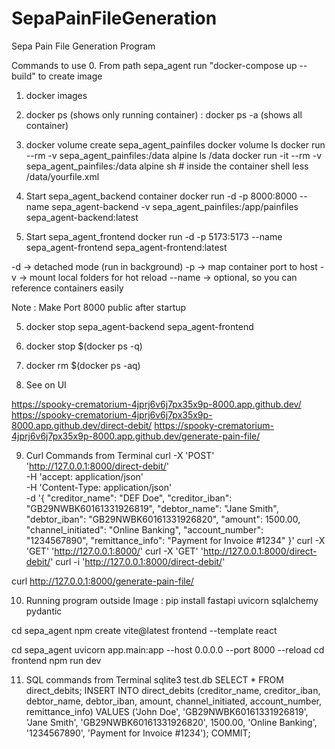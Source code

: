 # SepaPainFileGeneration
Sepa Pain File Generation Program

Commands to use 
0. From path sepa_agent run "docker-compose up --build" to create image
1. docker images
2. docker ps (shows only running container) : docker ps -a (shows all container) 
3. docker volume create sepa_agent_painfiles
docker volume ls
docker run --rm -v sepa_agent_painfiles:/data alpine ls /data
docker run -it --rm -v sepa_agent_painfiles:/data alpine sh # inside the container shell less /data/yourfile.xml

3. Start sepa_agent_backend container
docker run -d -p 8000:8000 --name sepa_agent-backend -v sepa_agent_painfiles:/app/painfiles sepa_agent-backend:latest

4. Start sepa_agent_frontend
docker run -d -p 5173:5173 --name sepa_agent-frontend sepa_agent-frontend:latest
 
-d → detached mode (run in background)
-p → map container port to host
-v → mount local folders for hot reload
--name → optional, so you can reference containers easily

Note : Make Port 8000 public after startup

5. docker stop sepa_agent-backend sepa_agent-frontend
6. docker stop $(docker ps -q)
7. docker rm $(docker ps -aq)

8. See on UI

https://spooky-crematorium-4jprj6v6j7px35x9p-8000.app.github.dev/
https://spooky-crematorium-4jprj6v6j7px35x9p-8000.app.github.dev/direct-debit/
https://spooky-crematorium-4jprj6v6j7px35x9p-8000.app.github.dev/generate-pain-file/

9. Curl Commands from Terminal
curl -X 'POST' \
  'http://127.0.0.1:8000/direct-debit/' \
  -H 'accept: application/json' \
  -H 'Content-Type: application/json' \
  -d '{
        "creditor_name": "DEF Doe",
        "creditor_iban": "GB29NWBK60161331926819",
        "debtor_name": "Jane Smith",
        "debtor_iban": "GB29NWBK60161331926820",
        "amount": 1500.00,
        "channel_initiated": "Online Banking",
        "account_number": "1234567890",
        "remittance_info": "Payment for Invoice #1234"
      }'
curl -X 'GET' 'http://127.0.0.1:8000/'
curl -X 'GET' 'http://127.0.0.1:8000/direct-debit/'
curl -i 'http://127.0.0.1:8000/direct-debit/'

curl http://127.0.0.1:8000/generate-pain-file/

10. Running program outside Image :
pip install fastapi uvicorn sqlalchemy pydantic

cd sepa_agent
npm create vite@latest frontend --template react

cd sepa_agent
uvicorn app.main:app --host 0.0.0.0 --port 8000 --reload
cd frontend
npm run dev

11. SQL commands from Terminal
sqlite3 test.db
SELECT * FROM direct_debits;
INSERT INTO direct_debits (creditor_name, creditor_iban, debtor_name, debtor_iban, amount, channel_initiated, account_number, remittance_info)
VALUES ('John Doe', 'GB29NWBK60161331926819', 'Jane Smith', 'GB29NWBK60161331926820', 1500.00, 'Online Banking', '1234567890', 'Payment for Invoice #1234');
COMMIT;
